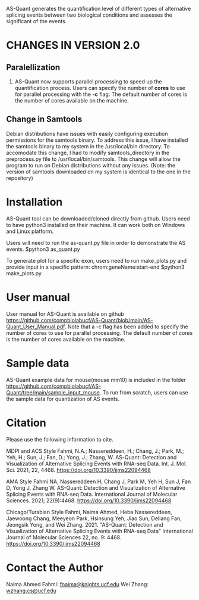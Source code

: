AS-Quant generates the quantification level of different types of alternative splicing events between two biological conditions and assesses the significant of the events.

# CHANGES IN VERSION 2.0

## Paralellization

1. AS-Quant now supports parallel processing to speed up the quantification process. Users can specify the number of **cores** to use for parallel processing with the **-c** flag. The default number of cores is the number of cores available on the machine.

## Change in Samtools

Debian distributions have issues with easily configuring execution permissions for the samtools binary. To address this issue, I have installed the samtools binary to my system in the /usr/local/bin directory. To accomodate this change, I had to modify samtools_directory in the preprocess.py file to /usr/local/bin/samtools. This change will allow the program to run on Debian distributions without any issues. (Note: the version of samtools downloaded on my system is identical to the one in the repository)

# Installation

AS-Quant tool can be downloaded/cloned directly from github. Users need to have python3 installed on their machine. It can work both on Windows and Linux platform.

Users will need to run the as-quant.py file in order to demonstrate the AS events.
$python3 as_quant.py

To generate plot for a specific exon, users need to run make_plots.py and provide input in a specific pattern: chrom:geneName:start-end
$python3 make_plots.py

# User manual

User manual for AS-Quant is available on github https://github.com/compbiolabucf/AS-Quant/blob/main/AS-Quant_User_Manual.pdf. Note that a -c flag has been added to specify the number of cores to use for parallel processing. The default number of cores is the number of cores available on the machine.

# Sample data

AS-Quant example data for mouse(mouse mm10) is included in the folder https://github.com/compbiolabucf/AS-Quant/tree/main/sample_input_mouse. To run from scratch, users can use the sample data for quantization of AS events.

# Citation

Please use the following information to cite.

MDPI and ACS Style
Fahmi, N.A.; Nassereddeen, H.; Chang, J.; Park, M.; Yeh, H.; Sun, J.; Fan, D.; Yong, J.; Zhang, W. AS-Quant: Detection and Visualization of Alternative Splicing Events with RNA-seq Data. Int. J. Mol. Sci. 2021, 22, 4468. https://doi.org/10.3390/ijms22094468

AMA Style
Fahmi NA, Nassereddeen H, Chang J, Park M, Yeh H, Sun J, Fan D, Yong J, Zhang W. AS-Quant: Detection and Visualization of Alternative Splicing Events with RNA-seq Data. International Journal of Molecular Sciences. 2021; 22(9):4468. https://doi.org/10.3390/ijms22094468

Chicago/Turabian Style
Fahmi, Naima Ahmed, Heba Nassereddeen, Jaewoong Chang, Meeyeon Park, Hsinsung Yeh, Jiao Sun, Deliang Fan, Jeongsik Yong, and Wei Zhang. 2021. "AS-Quant: Detection and Visualization of Alternative Splicing Events with RNA-seq Data" International Journal of Molecular Sciences 22, no. 9: 4468. https://doi.org/10.3390/ijms22094468

# Contact the Author

Naima Ahmed Fahmi: fnaima@knights.ucf.edu
Wei Zhang: wzhang.cs@ucf.edu
